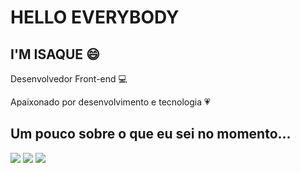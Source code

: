 # HELLO EVERYBODY

## I'M ISAQUE :smile:

Desenvolvedor Front-end :computer:

Apaixonado por desenvolvimento e tecnologia :heartpulse:


## Um pouco sobre o que eu sei no momento...
<img src="https://img.shields.io/badge/HTML5-E34F26?style=for-the-badge&logo=html5&logoColor=white&link= https://www.linkedin.com/in/isaquelopes91" />
<img src="https://img.shields.io/badge/JavaScript-F7DF1E?style=for-the-badge&logo=javascript&logoColor=black" />
<img src="https://img.shields.io/badge/React-20232A?style=for-the-badge&logo=react&logoColor=61DAFB" />

